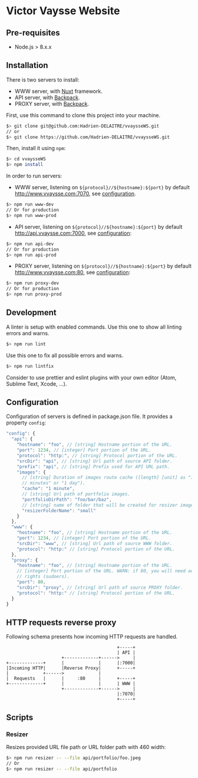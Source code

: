 # Victor Vaysse Website

## Pre-requisites

* Node.js > 8.x.x

## Installation

There is two servers to install:

* WWW server, with [Nuxt](https://nuxtjs.org/) framework.
* API server, with [Backpack](https://github.com/jaredpalmer/backpack).
* PROXY server, with [Backpack](https://github.com/jaredpalmer/backpack).

First, use this command to clone this project into your machine.

```sh
$> git clone git@github.com:Hadrien-DELAITRE/vvaysseWS.git
// or
$> git clone https://github.com/Hadrien-DELAITRE/vvaysseWS.git
```

Then, install it using `npm`:

```sh
$> cd vvaysseWS
$> npm install
```

In order to run servers:

* WWW server, listening on `${protocol}//${hostname}:${port}` by default http://www.vvaysse.com:7070, see [configuration](#configuration).

```sh
$> npm run www-dev
// Or for production
$> npm run www-prod
```

* API server, listening on `${protocol}//${hostname}:${port}` by default http://api.vvaysse.com:7000, see [configuration](#configuration):

```sh
$> npm run api-dev
// Or for production
$> npm run api-prod
```

* PROXY server, listening on `${protocol}//${hostname}:${port}` by default http://www.vvaysse.com:80, see [configuration](#configuration):

```sh
$> npm run proxy-dev
// Or for production
$> npm run proxy-prod
```

## Development

A linter is setup with enabled commands.
Use this one to show all linting errors and warns.

```sh
$> npm run lint
```

Use this one to fix all possible errors and warns.

```sh
$> npm run lintfix
```

Consider to use prettier and eslint plugins with your own editor (Atom, Sublime
Text, Xcode, ...).

## Configuration

Configuration of servers is defined in package.json file.
It provides a property `config`:

```js
"config": {
  "api": {
    "hostname": "foo", // [string] Hostname portion of the URL.
    "port": 1234, // [integer] Port portion of the URL.
    "protocol": "http:", // [string] Protocol portion of the URL.
    "srcDir": "api", // [string] Url path of source API folder.
    "prefix": "api", // [string] Prefix used for API URL path.
    "images": {
      // [string] Duration of images route cache ([length] [unit] as "10
      // minutes" or "1 day").
      "cache": "1 minute",
      // [string] Url path of portfolio images.
      "portfolioDirPath": "foo/bar/baz",
      // [string] name of folder that will be created for resizer images script.
      "resizerFolderName": "small"
    }
  },
  "www": {
    "hostname": "foo", // [string] Hostname portion of the URL.
    "port": 1234, // [integer] Port portion of the URL.
    "srcDir": "www", // [string] Url path of source WWW folder.
    "protocol": "http:" // [string] Protocol portion of the URL.
  },
  "proxy": {
    "hostname": "foo", // [string] Hostname portion of the URL.
    // [integer] Port portion of the URL. WARN: if 80, you will need admin
    // rights (sudoers).
    "port": 80,
    "srcDir": "proxy", // [string] Url path of source PROXY folder.
    "protocol": "http:" // [string] Protocol portion of the URL.
  }
}
```

## HTTP requests reverse proxy

Following schema presents how incoming HTTP requests are handled.

```
                                          +-----+
                                          | API |
                     +-------------+------>     |
+-------------+      |             |      |:7000|
|Incoming HTTP|      |Reverse Proxy|      +-----+
|             +------>             |
|  Requests   |      |     :80     |      +-----+
+-------------+      |             |      | WWW |
                     +-------------+------>     |
                                          |:7070|
                                          +-----+
```

## Scripts

### Resizer

Resizes provided URL file path or URL folder path with 460 width:

```sh
$> npm run resizer -- --file api/portfolio/foo.jpeg
// Or
$> npm run resizer -- --file api/portfolio
```

